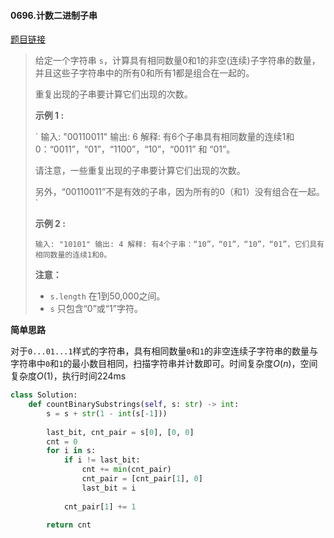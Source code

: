 #### 0696.计数二进制子串


[题目链接](https://leetcode-cn.com/problems/count-binary-substrings)


> 给定一个字符串 `s`，计算具有相同数量0和1的非空(连续)子字符串的数量，并且这些子字符串中的所有0和所有1都是组合在一起的。
>
> 重复出现的子串要计算它们出现的次数。
>
> **示例 1 :**
>
> `
> 输入: "00110011"
> 输出: 6
> 解释: 有6个子串具有相同数量的连续1和0：“0011”，“01”，“1100”，“10”，“0011” 和 “01”。
> 
> 请注意，一些重复出现的子串要计算它们出现的次数。
> 
> 另外，“00110011”不是有效的子串，因为所有的0（和1）没有组合在一起。
> `
>
> **示例 2 :**
>
> `
> 输入: "10101"
> 输出: 4
> 解释: 有4个子串：“10”，“01”，“10”，“01”，它们具有相同数量的连续1和0。
> `
>
> **注意：**
>
> - `s.length` 在1到50,000之间。
> - `s` 只包含“0”或“1”字符。

**简单思路**

对于`0...01...1`样式的字符串，具有相同数量`0`和`1`的非空连续子字符串的数量与字符串中`0`和`1`的最小数目相同，扫描字符串并计数即可。时间复杂度$O(n)$，空间复杂度$O(1)$，执行时间224ms

```python
class Solution:
    def countBinarySubstrings(self, s: str) -> int:
        s = s + str(1 - int(s[-1]))
        
        last_bit, cnt_pair = s[0], [0, 0]
        cnt = 0
        for i in s:
            if i != last_bit:
                cnt += min(cnt_pair)
                cnt_pair = [cnt_pair[1], 0]
                last_bit = i
            
            cnt_pair[1] += 1
            
        return cnt
```

